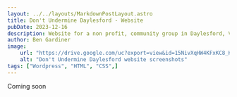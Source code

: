 ```yaml
---
layout: ../../layouts/MarkdownPostLayout.astro
title: Don't Undermine Daylesford - Website
pubDate: 2023-12-16
description: Website for a non profit, community group in Daylesford, Victoria, Australia.
author: Ben Gardiner
image:
    url: "https://drive.google.com/uc?export=view&id=15NivXqHW4KFxKC8_Kp_JW6hJqxYpJZRm"
    alt: "Don't Undermine Daylesford website screenshots"
tags: ["Wordpress", "HTML", "CSS",]
---
```

Coming soon
